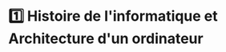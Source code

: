 # 1️⃣ Histoire de l'informatique et Architecture d'un ordinateur


<!--

## 1.1 - Histoire de l'info 

- -500 bouliers `       `
-  780 Al-Khwârizmî
- 1632 Règle de William Oughtred
-  1645 Pascaline
- 1801 Metier Jacquard cartes perforées    `                              `
- 1836 charles babbage ada lovelace
- 1847 boole
- 1936 Turing
- 1945 ENIAC / Univac 1 Von Neuman 
- 1954 Langage FORTRAN 1er langage
- 1955 Transistors
- 1965 Langage PASCAL
- 1972 Langage C
- 1975 MICROSOFT : bill Gates et Paul allen
- 1977 APPLE Steve Jobs et tsev vozniak Apple II
- 1981 IBM PC
- 1984 Macintosh souris et interface graphique icones fenetres 
- 1982 Minitel 
- 1985 Windows 1
- 1991 Apple PowerBook 1er ordinateur portable
- 1992 : World Wide Web
- 1998 : Google
- Jusqu'à 2010 Loi de Moore : Vitesse x2 tous les 2 ans
- Depuis le début de l'année 2013, on assiste à un recul des ventes d'ordinateurs personnels au bénéfice des tablettes tactiles et des smartphones.
- 2015 : Démocratisation de l'IA avec OpenAI
- 2030 : Les ordinateurs quantique devraient dépasser les capacités de calcul des supercalculateurs actuels.

## 1.2 - Qu'est-ce qu'un ordinateur
- Processeur (fréquence, coeurs MHz)
- RAM plus rapide se vide
- Mémoire de masse (HDD, SSD, M2. mécanique, flash : capacité octets Mo Go)
- GPU pour vidéo
- Carte mère
- Périphériques ports (USB, affichage, RJ45, sans fil)


>  https://www.youtube.com/watch?v=q-BoKqm_ZKU  
>  https://www.youtube.com/watch?v=NNxAKALRePo&ab_channel=TechnologieColl%C3%A8geFontcarrade  (6mn07 : comparaisons puissances de calcul)  
>  Synthese Philippe Boddaert

-->

